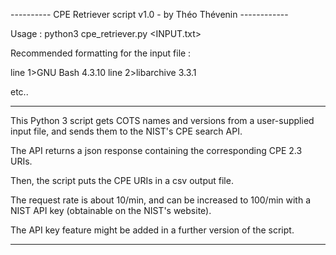 ---------- CPE Retriever script v1.0 - by Théo Thévenin ------------

Usage : python3 cpe_retriever.py <INPUT.txt>

Recommended formatting for the input file :

line 1>GNU Bash 4.3.10
line 2>libarchive 3.3.1

etc..

--------------------------------------------------------------------

This Python 3 script gets COTS names and versions from a user-supplied input file, and sends them to the NIST's CPE search API.

The API returns a json response containing the corresponding CPE 2.3 URIs.

Then, the script puts the CPE URIs in a csv output file.

The request rate is about 10/min, and can be increased to 100/min with a NIST API key (obtainable on the NIST's website). 

The API key feature might be added in a further version of the script.

-------------------------------------------------------------------
